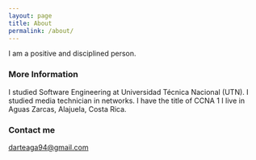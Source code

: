 ```yaml
---
layout: page
title: About
permalink: /about/
---
```


I am a positive and disciplined person.


### More Information

I studied Software Engineering at Universidad Técnica Nacional (UTN).
I studied media technician in networks.
I have the title of CCNA 1
I live in Aguas Zarcas, Alajuela, Costa Rica.

### Contact me

[darteaga94@gmail.com](mailto:email@gmail.com)
